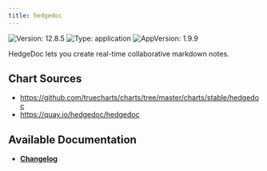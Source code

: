 ```yaml
---
title: hedgedoc
---
```


![Version: 12.8.5](https://img.shields.io/badge/Version-12.8.5-informational?style=flat-square) ![Type: application](https://img.shields.io/badge/Type-application-informational?style=flat-square) ![AppVersion: 1.9.9](https://img.shields.io/badge/AppVersion-1.9.9-informational?style=flat-square)

HedgeDoc lets you create real-time collaborative markdown notes.

## Chart Sources

- https://github.com/truecharts/charts/tree/master/charts/stable/hedgedoc
- https://quay.io/hedgedoc/hedgedoc

## Available Documentation

- [**Changelog**](./CHANGELOG.md)
